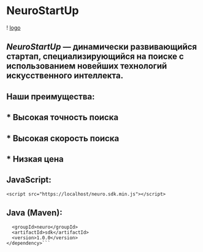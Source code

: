 # NeuroStartUp
! [logo](https://camo.githubusercontent.com/c6727c717cad1e4820481abb87524f90782445c5/68747470733a2f2f692e696d6775722e636f6d2f495a4f525769492e706e67)
## *NeuroStartUp* — динамически развивающийся стартап, специализирующийся на поиске с использованием новейших технологий искусственного интеллекта.
## Наши преимущества:
## * Высокая точность поиска
## * Высокая скорость поиска
## * Низкая цена

## JavaScript:
```<script src="https://localhost/neuro.sdk.min.js"></script>``` 
## Java (Maven):
```<dependency>
  <groupId>neuro</groupId>
  <artifactId>sdk</artifactId>
  <version>1.0.0</version>
</dependency>```
